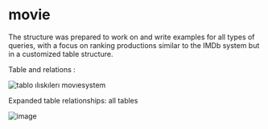 # movie
The structure was prepared to work on and write examples for all types of queries, with a focus on ranking productions similar to the IMDb system but in a customized table structure.


Table and relations : 

![tablo ılıskılerı movıesystem](https://github.com/user-attachments/assets/66919ae6-8f31-4a5b-a65d-94e306f1c6ea)

Expanded table relationships: all tables 

![image](https://github.com/user-attachments/assets/2a8015a0-1bb4-4178-848d-5b31126a168c)

